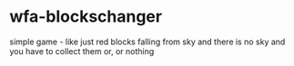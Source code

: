 # wfa-blockschanger
simple game - like just red blocks falling from sky and there is no sky and you have to collect them or, or nothing
